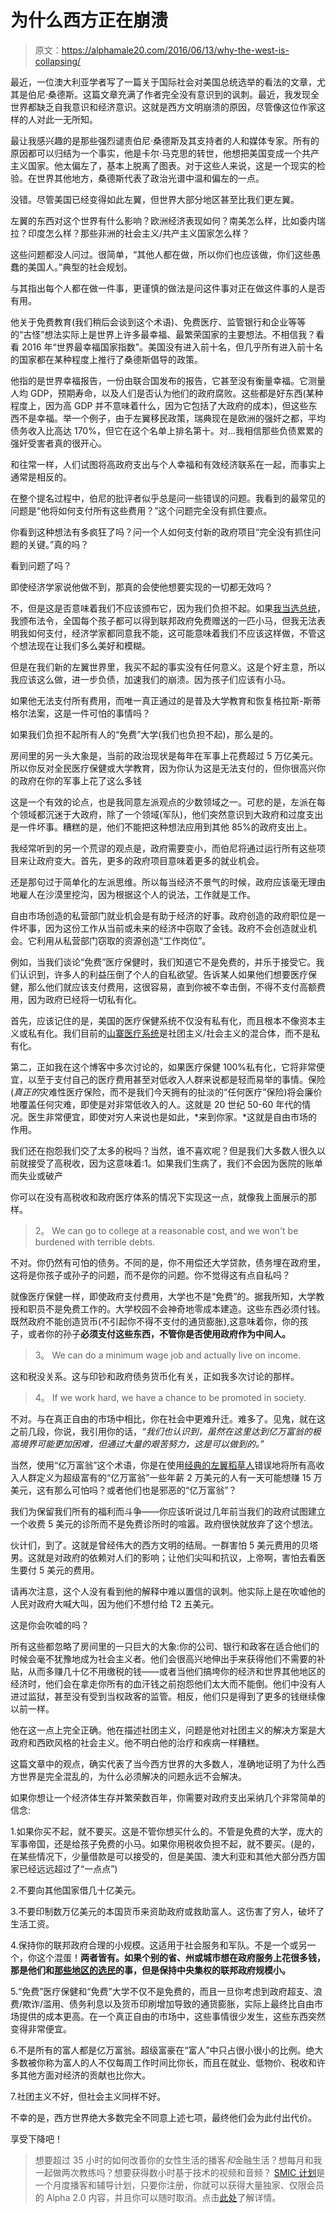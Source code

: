 # 为什么西方正在崩溃

> 原文：<https://alphamale20.com/2016/06/13/why-the-west-is-collapsing/>

最近，一位澳大利亚学者写了一篇关于国际社会对美国总统选举的看法的文章，尤其是伯尼·桑德斯。这篇文章充满了作者完全没有意识到的讽刺。最近，我发现全世界都缺乏自我意识和经济意识。这就是西方文明崩溃的原因，尽管像这位作家这样的人对此一无所知。

最让我感兴趣的是那些强烈谴责伯尼·桑德斯及其支持者的人和媒体专家。所有的原因都可以归结为一个事实，他是卡尔·马克思的转世，他想把美国变成一个共产主义国家。他太偏左了，基本上脱离了图表。对于这些人来说，这是一个现实的检验。在世界其他地方，桑德斯代表了政治光谱中温和偏左的一点。

没错。尽管美国已经变得如此左翼，但世界大部分地区甚至比我们更左翼。

左翼的东西对这个世界有什么影响？欧洲经济表现如何？南美怎么样，比如委内瑞拉？印度怎么样？那些非洲的社会主义/共产主义国家怎么样？

这些问题都没人问过。很简单，“其他人都在做，所以你们也应该做，你们这些愚蠢的美国人。”典型的社会规划。

与其指出每个人都在做一件事，更谨慎的做法是问这件事对正在做这件事的人是否有用。

他关于免费教育(我们稍后会谈到这个术语)、免费医疗、监管银行和企业等等的“古怪”想法实际上是世界上许多最幸福、最繁荣国家的主要想法。不相信我？看看 2016 年“世界最幸福国家指数”。美国没有进入前十名，但几乎所有进入前十名的国家都在某种程度上推行了桑德斯倡导的政策。

他指的是世界幸福报告，一份由联合国发布的报告，它甚至没有衡量幸福。它测量人均 GDP，预期寿命，以及人们是否认为他们的政府腐败。这些都是好东西(某种程度上，因为高 GDP 并不意味着什么，因为它包括了大政府的成本)，但这些东西不是幸福。举一个例子，由于左翼移民政策，瑞典现在是欧洲的强奸之都，平均债务收入比高达 170%，但它在这个名单上排名第十。对...我相信那些负债累累的强奸受害者真的很开心。

和往常一样，人们试图将高政府支出与个人幸福和有效经济联系在一起，而事实上通常是相反的。

在整个提名过程中，伯尼的批评者似乎总是问一些错误的问题。我看到的最常见的问题是“他将如何支付所有这些费用？”这个问题完全没有抓住要点。

你看到这种想法有多疯狂了吗？问一个人如何支付新的政府项目“完全没有抓住问题的关键。”真的吗？

看到问题了吗？

即使经济学家说他做不到，那真的会使他想要实现的一切都无效吗？

不，但是这是否意味着我们不应该颁布它，因为我们负担不起。如果[我当选总统](https://calebjonesblog.com/if-i-was-president/)，我颁布法令，全国每个孩子都可以得到联邦政府免费赠送的一匹小马，但我无法表明我如何支付，经济学家都同意我不能，这可能意味着我们不应该这样做，不管这个想法现在让我们多么美好和模糊。

但是在我们新的左翼世界里，我买不起的事实没有任何意义。这是个好主意，所以我应该这么做，进一步负债，加速我们的崩溃。因为孩子们应该有小马。

如果他无法支付所有费用，而唯一真正通过的是普及大学教育和恢复格拉斯-斯蒂格尔法案，这是一件可怕的事情吗？

如果我们负担不起所有人的“免费”大学(我们也负担不起)，那么是的。

房间里的另一头大象是，当前的政治现状是每年在军事上花费超过 5 万亿美元。所以你反对全民医疗保健或大学教育，因为你认为这是无法支付的，但你很高兴你的政府在你的军事上花了这么多钱

这是一个有效的论点，也是我同意左派观点的少数领域之一。可悲的是，左派在每个领域都沉迷于大政府，除了一个领域(军队)，他们突然意识到大政府和过度支出是一件坏事。糟糕的是，他们不能把这种想法应用到其他 85%的政府支出上。

我经常听到的另一个荒谬的观点是，政府需要变小，而伯尼将通过运行所有这些项目来让政府变大。首先，更多的政府项目意味着更多的就业机会。

还是那句过于简单化的左派思维。所以每当经济不景气的时候，政府应该毫无理由地雇人在沙漠里挖沟，因为根据这个人的说法，工作就是工作。

自由市场创造的私营部门就业机会是有助于经济的好事。政府创造的政府职位是一件坏事，因为这份工作从当前或未来的经济中窃取了金钱。政府不会创造就业机会。它利用从私营部门窃取的资源创造“工作岗位”。

例如，当我们谈论“免费”医疗保健时，我们知道它不是免费的，并乐于接受它。我们认识到，许多人的利益压倒了个人的自私欲望。告诉某人如果他们想要医疗保健，那么他们就应该支付费用，这很容易，直到你被不幸击倒，不得不支付高额费用，因为政府已经将一切私有化。

首先，应该记住的是，美国的医疗保健系统不仅没有私有化，而且根本不像资本主义或私有化。我们目前的[山寨医疗系统](https://calebjonesblog.com/american-healthcare-designed-expensive/)是社团主义/社会主义的混合体，而不是私有化。

第二，正如我在这个博客中多次讨论的，如果医疗保健 100%私有化，它将非常便宜，以至于支付自己的医疗费用甚至对低收入人群来说都是轻而易举的事情。保险(*真正的*灾难性医疗保险，而不是我们今天拥有的扯淡的“任何医疗”保险)将会廉价地覆盖任何灾难，即使是对非常低收入的人。这就是 20 世纪 50-60 年代的情况。医生非常便宜，即使对穷人来说也是如此，*来到你家。*这就是自由市场的作用。

我们还在抱怨我们交了太多的税吗？当然，谁不喜欢呢？但是我们大多数人很久以前就接受了高税收，因为这意味着:1。如果我们生病了，我们不会因为医院的账单而失业或破产

你可以在没有高税收和政府医疗体系的情况下实现这一点，就像我上面展示的那样。

> 2。 We can go to college at a reasonable cost, and we won't be burdened with terrible debts.

不对。你仍然有可怕的债务。不同的是，你不用偿还大学贷款，债务埋在政府里，这将是你孩子或孙子的问题，而不是你的问题。你不觉得这有点自私吗？

就像医疗保健一样，即使政府支付费用，大学也不是“免费”的。据我所知，大学教授和职员不是免费工作的。大学校园不会神奇地零成本建造。这些东西必须付钱。既然政府不能创造货币(不引起你不得不支付的通货膨胀),这意味着你，你的孩子，或者你的孙子**必须支付这些东西，不管你是否使用政府作为中间人。**

> 3。 We can do a minimum wage job and actually live on income.

这和税没关系。这与印钞和政府债务货币化有关，正如我多次讨论的那样。

> 4。 If we work hard, we have a chance to be promoted in society.

不对。与在真正自由的市场中相比，你在社会中更难升迁。难多了。见鬼，就在这之前几段，你说，我引用你的话，*“我们也认识到，虽然在这里达到亿万富翁的极高境界可能更加困难，但通过大量的艰苦努力，这是可以做到的。”*

当然，使用“亿万富翁”这个术语，你是在使用[经典的左翼稻草人](https://calebjonesblog.com/taxing-the-rich-part-1/)错误地将所有高收入人群定义为超级富有的“亿万富翁”一些年薪 2 万美元的人有一天可能想赚 15 万美元，这有那么可怕吗？或者他们也是邪恶的“亿万富翁”？

我们为保留我们所有的福利而斗争——你应该听说过几年前当我们的政府试图建立一个收费 5 美元的诊所而不是免费诊所时的喧嚣。政府很快就放弃了这个想法。

伙计们，到了。这就是曾经伟大的西方文明的结局。一群害怕 5 美元费用的贝塔男。这就是对政府的依赖对人们的影响；让他们尖叫和抗议，上帝啊，害怕去看医生要付 5 美元的费用。

请再次注意，这个人没有看到他的解释中难以置信的讽刺。他实际上是在吹嘘他的人民对政府大喊大叫，因为他们不想付给 T2 五美元。

这是你会吹嘘的吗？

所有这些都忽略了房间里的一只巨大的大象:你的公司、银行和政客在适合他们的时候会毫不犹豫地成为社会主义者。他们会很高兴地伸出手来获得他们不需要的补贴，从而多赚几十亿不用缴税的钱——或者当他们搞垮你的经济和世界其他地区的经济时，他们会在拿走你所有的血汗钱之前抱怨他们太大而不能倒。他们中没有人进过监狱，甚至没有受到当权政客的监管。相反，他们只是得到了更多的钱继续像以前一样。

他在这一点上完全正确。他在描述社团主义，问题是他对社团主义的解决方案是大政府和西欧风格的社会主义。他不明白他的治疗和疾病一样糟糕。

这篇文章中的观点，确实代表了当今西方世界的大多数人，准确地证明了为什么西方世界是完全混乱的，为什么必须解决的问题永远不会解决。

如果你想让一个经济体生存并繁荣数百年，你需要对政府支出采纳几个非常简单的信念:

1.如果你买不起，就不要买。这是不管你想买什么的。不管是免费的大学，庞大的军事帝国，还是给孩子免费的小马。如果你用税收负担不起，就不要买。(是的，在某些情况下，少量借款是可以接受的，但是美国、澳大利亚和其他大部分西方国家已经远远超过了“一点点”)

2.不要向其他国家借几十亿美元。

3.不要印制数万亿美元的本国货币来资助政府或救助富人。这伤害了穷人，破坏了生活工资。

4.保持你的联邦政府合理的小规模。这适用于社会服务和军队。不是一个或另一个，你这个混蛋！**两者皆有。如果个别的省、州或城市想在政府服务上花很多钱，那是他们和[那些地区的选民](https://calebjonesblog.com/how-taxes-would-work-in-a-free-society/)的事，但是保持中央集权的联邦政府规模小。**

5.“免费”医疗保健和“免费”大学不仅不是免费的，而且一旦你考虑到政府超支、浪费/欺诈/滥用、债务利息以及货币印刷增加导致的通货膨胀，实际上最终比自由市场提供的成本更高。在一个真正自由的市场中，这些事情很少发生，这些东西突然变得非常便宜。

6.不是所有的富人都是亿万富翁。超级富豪在“富人”中只占很小很小的比例。绝大多数被你称为富人的人不仅每周工作时间比你长，而且在就业、低物价、税收和许多其他方面对经济的贡献也比你大。

7.社团主义不好，但社会主义同样不好。

不幸的是，西方世界绝大多数完全不同意上述七项，最终他们会为此付出代价。

享受下降吧！

> 想要超过 35 小时的如何改善你的女性生活的播客*和*金融生活？想每月和我一起做两次教练吗？想要获得数小时基于技术的视频和音频？ [SMIC 计划](https://alphamale20.kartra.com/page/vIL17)是一个月度播客和辅导计划，只要你注册，你就可以获得大量独家、仅限会员的 Alpha 2.0 内容，并且你可以随时取消。点击[此处](https://alphamale20.kartra.com/page/vIL17)了解详情。
> 
> 